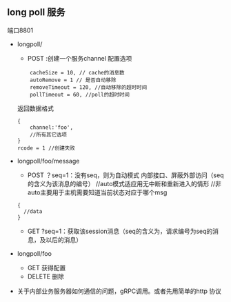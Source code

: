## long poll 服务
端口8801

* longpoll/
    - POST :创建一个服务channel
    配置选项
    ```buildoutcfg
        cacheSize = 10, // cache的消息数
        autoRemove = 1 // 是否自动移除
        removeTimeout = 120, //自动移除的超时时间
        pollTimeout = 60, //poll的超时时间
    ```
    返回数据格式
    ```buildoutcfg
    {
        channel:'foo',
        //所有其它选项
    }
    rcode = 1 //创建失败
  
    ```

* longpoll/foo/message
    - POST ？seq=1：没有seq，则为自动模式 内部接口、屏蔽外部访问（seq的含义为该消息的编号）
    //auto模式适应用无中断和重新进入的情形
                     //非auto主要用于主机需要知道当前状态对应于哪个msg
    ```buildoutcfg
    {
      //data
    }
    ```
    - GET ?seq=1：获取该session消息（seq的含义为，请求编号为seq的消息，及以后的消息）
                     
* longpoll/foo
    - GET 获得配置
    - DELETE 删除
    
    
* 关于内部业务服务器如何通信的问题，gRPC调用。或者先用简单的http 协议